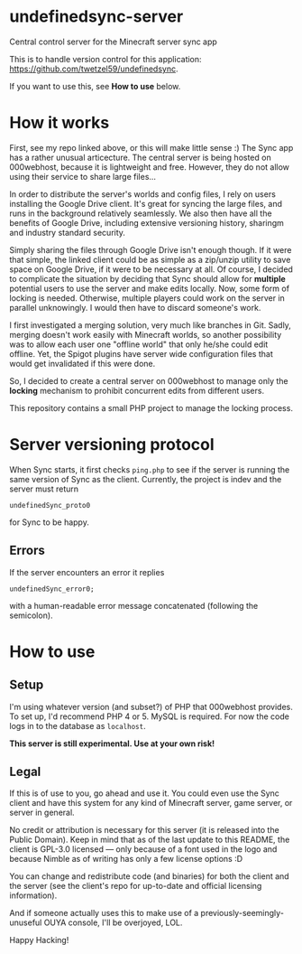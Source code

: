 # undefinedsync-server
Central control server for the Minecraft server sync app

This is to handle version control for this application: https://github.com/twetzel59/undefinedsync.

If you want to use this, see **How to use** below.

# How it works

First, see my repo linked above, or this will make little sense :)
The Sync app has a rather unusual articecture. The central server is being hosted on 000webhost, because it is lightweight and free. However, they do not allow using their service to share large files...

In order to distribute the server's worlds and config files, I rely on users installing the Google Drive client. It's great for syncing the large files, and runs in the background relatively seamlessly. We also then have all the benefits of Google Drive, including extensive versioning history, sharingm and industry standard security.

Simply sharing the files through Google Drive isn't enough though. If it were that simple, the linked client could be as simple as a zip/unzip utility to save space on Google Drive, if it were to be necessary at all. Of course, I decided to complicate the situation by deciding that Sync should allow for **multiple** potential users to use the server and make edits locally. Now, some form of locking is needed. Otherwise, multiple players could work on the server in parallel unknowingly. I would then have to discard someone's work.

I first investigated a merging solution, very much like branches in Git. Sadly, merging doesn't work easily with Minecraft worlds, so another possibility was to allow each user one "offline world" that only he/she could edit offline. Yet, the Spigot plugins have server wide configuration files that would get invalidated if this were done.

So, I decided to create a central server on 000webhost to manage only the **locking** mechanism to prohibit concurrent edits from different users.

This repository contains a small PHP project to manage the locking process.

# Server versioning protocol
When Sync starts, it first checks ``ping.php`` to see if the server is running the same version of Sync as the client.
Currently, the project is indev and the server must return
```
undefinedSync_proto0
```

for Sync to be happy.

## Errors

If the server encounters an error it replies
```
undefinedSync_error0;
```
with a human-readable error message concatenated (following the semicolon).

# How to use

## Setup
I'm using whatever version (and subset?) of PHP that 000webhost provides. To set up, I'd recommend PHP 4 or 5. MySQL is required. For now the code logs in to the database as ``localhost``.

**This server is still experimental. Use at your own risk!**

## Legal
If this is of use to you, go ahead and use it. You could even use the Sync client and have this system for any kind of Minecraft server, game server, or server in general.

No credit or attribution is necessary for this server (it is released into the Public Domain). Keep in mind that as of the last update to this README, the client is GPL-3.0 licensed — only because of a font used in the logo and because Nimble as of writing has only a few license options :D

You can change and redistribute code (and binaries) for both the client and the server (see the client's repo for up-to-date and official licensing information).

And if someone actually uses this to make use of a previously-seemingly-unuseful OUYA console, I'll be overjoyed, LOL.

Happy Hacking!
